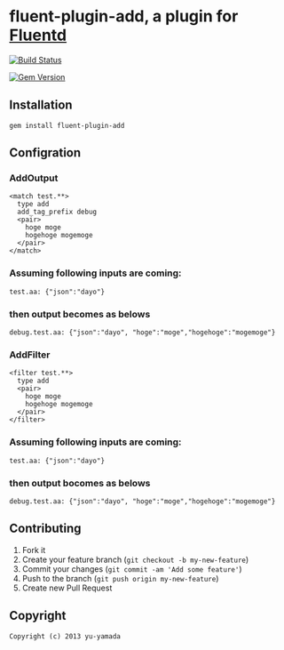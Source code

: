 # fluent-plugin-add, a plugin for [Fluentd](http://fluentd.org) 
[![Build Status](https://travis-ci.org/yu-yamada/fluent-plugin-add.svg?branch=master)](https://travis-ci.org/yu-yamada/fluent-plugin-add)

[![Gem Version](https://badge.fury.io/rb/fluent-plugin-add.svg)](https://badge.fury.io/rb/fluent-plugin-add)

## Installation


    gem install fluent-plugin-add

## Configration

### AddOutput

    <match test.**>
      type add
      add_tag_prefix debug
      <pair>
        hoge moge
        hogehoge mogemoge
      </pair>
    </match>


### Assuming following inputs are coming:
    test.aa: {"json":"dayo"}
### then output becomes as belows
    debug.test.aa: {"json":"dayo", "hoge":"moge","hogehoge":"mogemoge"}

### AddFilter

    <filter test.**>
      type add
      <pair>
        hoge moge
        hogehoge mogemoge
      </pair>
    </filter>


### Assuming following inputs are coming:
    test.aa: {"json":"dayo"}
### then output bocomes as belows
    debug.test.aa: {"json":"dayo", "hoge":"moge","hogehoge":"mogemoge"}

## Contributing

1. Fork it
2. Create your feature branch (`git checkout -b my-new-feature`)
3. Commit your changes (`git commit -am 'Add some feature'`)
4. Push to the branch (`git push origin my-new-feature`)
5. Create new Pull Request

## Copyright
    Copyright (c) 2013 yu-yamada
